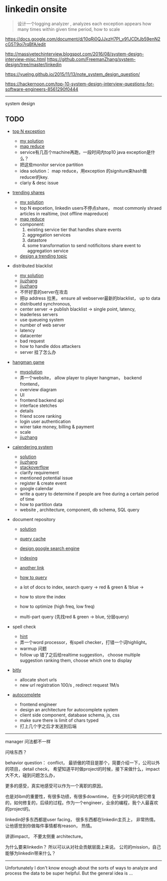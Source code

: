 # linkedin onsite

> 设计一个logging analyzer , analyzes each exception appears how many times within given time period, how to scale

https://docs.google.com/document/d/10qRi0QJJxzH7PI_v91JCDtJb59enN2cG5T9oi7rqBfA/edit

http://massivetechinterview.blogspot.com/2016/08/system-design-interview-misc.html
https://github.com/FreemanZhang/system-design/tree/master/linkedin

https://yuelng.github.io/2015/11/13/note_system_design_question/

https://hackernoon.com/top-10-system-design-interview-questions-for-software-engineers-8561290f0444

---
system design

## TODO

* [top N exception](https://github.com/FreemanZhang/system-design/blob/master/linkedin/topk.md)
    * [my solution](./top-n-exceptions.md)
    * [map reduce](https://github.com/FreemanZhang/system-design/blob/master/topk.md)
    * service有几百个machine再跑，一段时间内top10 java exception是什么？
    * 把这些monitor service partition
    * idea solution： map reduce，用exception 的signiture来hash做reducer的key.
    * clariy & desc issue

* [trending shares](http://www.jiuzhang.com/qa/219/)
    * [my solution](./trending-shares.md)
    * top N expcetion, linkedin users不停点share， most commonly shraed articles in realtime, (not offline mapreduce)
    * [map reduce](https://github.com/FreemanZhang/system-design/blob/master/topk.md)
    * component:
        1. existing service tier that handles share events
        2. aggregation services
        3. datastore
        4. some transformation to send notificitons share event to aggregation service  
    * [design a trending topic](http://www.michael-noll.com/blog/2013/01/18/implementing-real-time-trending-topics-in-storm/)

* distributed blacklist
    * [my solution](./monitor.md)
    * [jiuzhang](https://www.jiuzhang.com/qa/6429/)
    * [jiuzhang](https://www.jiuzhang.com/qa/2651/)
    * 不怀好意的server在攻击
    * 把ip address 拉黑， ensure all webserver最新的blacklist， up to data
    * distribuetd synchronous,
    * center server -> publish blacklist -> single point, latency,
    * leaderless servers
    * use queueing system
    * number of web server
    * latency
    * datacenter  
    * bad request  
    * how to handle ddos attackers
    * server 挂了怎么办

* [hangman game](https://github.com/FreemanZhang/system-design/blob/master/linkedin/hangmanGame.md)
    * [mysolution](./hangman.md)
    * 弄一个website， allow player to player hangman， backend frontend，
    * overview diagram
    * UI
    * frontend backend api
    * interface stetches
    * details
    * friend score ranking
    * login user authentication
    * winer take money, billing & payment
    * scale
    * [jiuzhang](https://www.jiuzhang.com/qa/2655/)

* [calendering system](https://github.com/FreemanZhang/system-design/blob/master/linkedin/calendar.md)
    * [solution](https://www.jiuzhang.com/qa/3498/)
    * [jiuzhang](https://www.jiuzhang.com/qa/5490/)
    * [stackoverflow](https://stackoverflow.com/questions/12611/designing-a-calendar-system-like-google-calendar)
    * clarify requirement
    * mentioned potential issue
    * register  & create event
    * google calendar
    * write a query to determine if people are free during a certain period of time
    * how to partition data
    * website , architecture, component, db schema, SQL query

* document repository
    * [solution](./indexing-system.md)
    * [query cache](https://github.com/donnemartin/system-design-primer/blob/master/solutions/system_design/query_cache/README.md)
    * [design google search engine](https://softwareengineering.stackexchange.com/questions/38324/how-would-you-implement-google-search)
    * [indexing](http://www.ardendertat.com/2011/05/30/how-to-implement-a-search-engine-part-1-create-index/)
    * [another link](http://infolab.stanford.edu/~backrub/google.html)
    * [how to query](https://stackoverflow.com/questions/6032469/use-of-indexes-for-multi-word-queries-in-full-text-search-e-g-web-search)

    * a lot of docs to index, search query -> red & green & !blue ->
    * how to store the index
    * how to optimize (high freq, low freq)
    * multi-part query (先找red & green -> blue, 分层query)

* spell check
    * [hint](https://www.jiuzhang.com/qa/2263/)
    * 弄一个word processor，有spell checker，打错一个词highlight。
    * warmup 问题
    * follow up 错了之后给realtime suggestion， choose multiple suggestion ranking them, choose which one to display


* [bitly](./tinyurl.md)
    * allocate short urls
    * new url registration 100/s , redirect request 1M/s

* [autocomplete](./type-ahead.md)
    * frontend engineer
    * design an architecture for autocomplete system
    * client side component, database schema, js, css
    * make sure there is limit of chars typed
    * 打上几个字之后才发送到后端

---

manager 问法都不一样

问啥东西？

behavior question： conflict， 最骄傲的项目是那个，简要介绍一下，公司以外的项目，detail check， 希望知道平时做project的时候，接下来做什么，impact大不大，碰到问题怎么办，

更多的感受，真实地感受可以作为一个离职的原因，

也是对ibm的重要性，有很多功绩，有很多downtime， 在多少时间内把它修复的，如何修复的，后续的过程。作为一个engineer，业余的编程，我个人最喜欢的project的。

linkedin好多东西都是user facing， 很多东西都在linkedin主页上， 非常热情。 让他感觉到你做每件事情都有reason， 热情。

讲讲impact， 不要太侧重 architecture。

为什么要来linkedin？ 所以可以从对社会贡献层面上来说。 公司的mission，自己能够为linkedin带来什么？

---  

Unfortunately I don't know enough about the sorts of ways to analyze and process the data to be super helpful. But the general idea is ...
